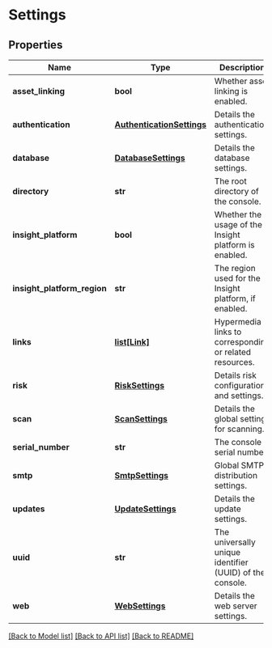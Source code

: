 # Settings

## Properties
Name | Type | Description | Notes
------------ | ------------- | ------------- | -------------
**asset_linking** | **bool** | Whether asset linking is enabled. | [optional] 
**authentication** | [**AuthenticationSettings**](AuthenticationSettings.md) | Details the authentication settings. | [optional] 
**database** | [**DatabaseSettings**](DatabaseSettings.md) | Details the database settings. | [optional] 
**directory** | **str** | The root directory of the console. | [optional] 
**insight_platform** | **bool** | Whether the usage of the Insight platform is enabled. | [optional] 
**insight_platform_region** | **str** | The region used for the Insight platform, if enabled. | [optional] 
**links** | [**list[Link]**](Link.md) | Hypermedia links to corresponding or related resources. | [optional] 
**risk** | [**RiskSettings**](RiskSettings.md) | Details risk configuration and settings. | [optional] 
**scan** | [**ScanSettings**](ScanSettings.md) | Details the global settings for scanning. | [optional] 
**serial_number** | **str** | The console serial number. | [optional] 
**smtp** | [**SmtpSettings**](SmtpSettings.md) | Global SMTP distribution settings. | [optional] 
**updates** | [**UpdateSettings**](UpdateSettings.md) | Details the update settings. | [optional] 
**uuid** | **str** | The universally unique identifier (UUID) of the console. | [optional] 
**web** | [**WebSettings**](WebSettings.md) | Details the web server settings. | [optional] 

[[Back to Model list]](../README.md#documentation-for-models) [[Back to API list]](../README.md#documentation-for-api-endpoints) [[Back to README]](../README.md)


